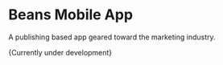 # Beans Mobile App

A publishing based app geared toward the marketing industry.

{Currently under development}